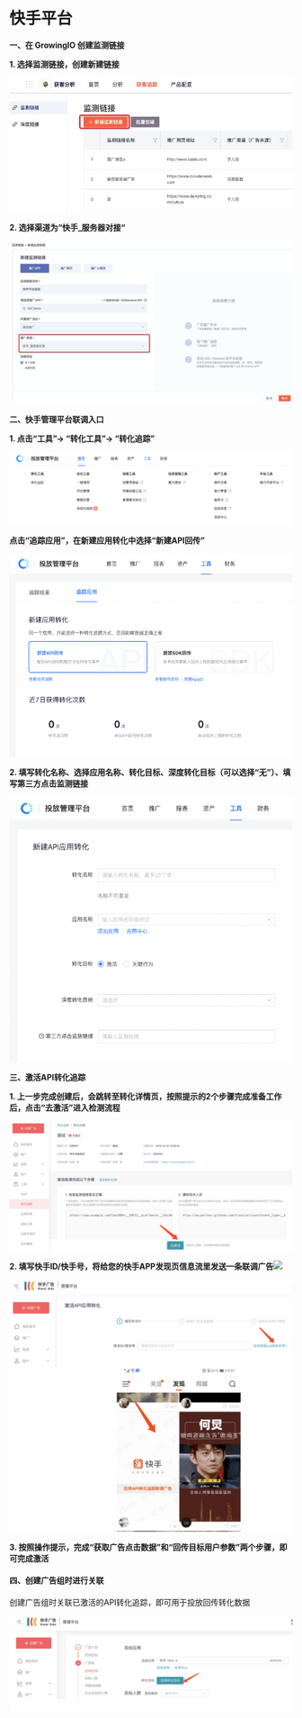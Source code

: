# 快手平台

**一、在 GrowingIO 创建监测链接**

**1. 选择监测链接，创建新建链接**

![](<../../../.gitbook/assets/image (109).png>)

**2. 选择渠道为“快手\_服务器对接“**

![](<../../../.gitbook/assets/image (105).png>)

**二、快手管理平台联调入口**

**1. 点击“工具”→ “转化工具”→ “转化追踪”**

![](../../../.gitbook/assets/快手1.png)

**点击“追踪应用”，在新建应用转化中选择“新建API回传”**

![](../../../.gitbook/assets/快手2.png)

**2. 填写转化名称、选择应用名称、转化目标、深度转化目标（可以选择“无”）、填写第三方点击监测链接**

![](../../../.gitbook/assets/快手3.png)

**三、激活API转化追踪**

**1. 上一步完成创建后，会跳转至转化详情页，按照提示的2个步骤完成准备工作后，点击“去激活”进入检测流程**

![](<../../../.gitbook/assets/image (110).png>)

**2. 填写快手ID/快手号，将给您的快手APP发现页信息流里发送一条联调广告**![](blob:https://growingio.atlassian.net/1ea7b7bd-0414-4b1d-b2d9-05214726ec33#media-blob-url=true\&id=9b2a97da-a580-4ca4-b3b0-fb174af810c6\&collection=contentId-1402077227\&contextId=1402077227\&mimeType=image%2Fpng\&name=1579660255408.png\&size=801569\&width=1716\&height=1524)

![](<../../../.gitbook/assets/image (106).png>)

**3. 按照操作提示，完成“获取广告点击数据”和“回传目标用户参数”两个步骤，即可完成激活**

#### &#x20;  <a href="hardbreak" id="hardbreak"></a>

#### **四、创建广告组时进行关联** <a href="si-chuang-jian-guang-gao-zu-shi-jin-hang-guan-lian" id="si-chuang-jian-guang-gao-zu-shi-jin-hang-guan-lian"></a>

创建广告组时关联已激活的API转化追踪，即可用于投放回传转化数据

![](<../../../.gitbook/assets/image (97).png>)
